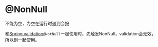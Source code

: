 # @NonNull

不能为空，为空在运行时遇到会报 

和[Spring validation](../SpringBoot/Validation.md)`@NotNull`一起使用时，先触发NonNull，validation会无效，所以别一起使用。